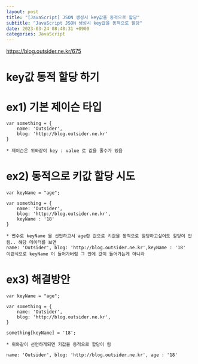 ```yaml
---
layout: post
title: "[JavaScript] JSON 생성시 key값을 동적으로 할당"
subtitle: "JavaScript JSON 생성시 key값을 동적으로 할당"
date: 2023-03-24 08:40:31 +0900
categories: JavaScript
---
```

https://blog.outsider.ne.kr/675


# key값 동적 할당 하기

ex1) 기본 제이슨 타입
=================================================================================================================
	var something = { 
		name: 'Outsider',
		blog: 'http://blog.outsider.ne.kr'
	}

	* 제이슨은 위와같이 key : value 로 값을 줄수가 있음



ex2) 동적으로 키값 할당 시도
=================================================================================================================
	var keyName = "age";

	var something = { 
		name: 'Outsider',
		blog: 'http://blog.outsider.ne.kr',
		keyName : '18'
	}

	* 변수로 keyName 을 선언하고서 age란 값으로 키값을 동적으로 할당하고싶어도 할당이 안됨.. 해당 데이터를 보면
	name: 'Outsider', blog: 'http://blog.outsider.ne.kr',keyName : '18' 
	이런식으로 keyName 이 들어가버림 그 안에 값이 들어가는게 아니라




ex3) 해결방안
=================================================================================================================

	var keyName = "age";

	var something = { 
		name: 'Outsider',
		blog: 'http://blog.outsider.ne.kr',
	}

	something[keyName] = '18';

	* 위와같이 선언하게되면 키값을 동적으로 할당이 됨

	name: 'Outsider', blog: 'http://blog.outsider.ne.kr', age : '18' 
                                                                                                                                                                                                                                                                                                                                                                                                                                                                                                                                                                                                                                                                                                                                                                                                                                                                                                                                                                                                                                                                                                                                                            
